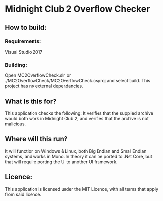 # Midnight Club 2 Overflow Checker

## How to build:

### Requirements:

Visual Studio 2017

### Building:

Open MC2OverflowCheck.sln or ./MC2OverflowCheck/MC2OverflowCheck.csproj 
and select build. This project has no external dependancies.

## What is this for?

This application checks the following:
It verifies that the supplied archive would both work in Midnight Club 
2, and verifies that the archive is not malicious. 

## Where will this run?

It will function on Windows & Linux, both Big Endian and Small Endian 
systems, and works in Mono. In theory it can be ported to .Net Core, 
but that will require porting the UI to another UI framework.

## Licence:

This application is licensed under the MIT Licence, with all terms
that apply from said licence. 
